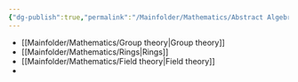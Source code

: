 ```yaml
---
{"dg-publish":true,"permalink":"/Mainfolder/Mathematics/Abstract Algebra/"}
---
```


- [[Mainfolder/Mathematics/Group theory\|Group theory]]
- [[Mainfolder/Mathematics/Rings\|Rings]]
- [[Mainfolder/Mathematics/Field theory\|Field theory]]
- 
